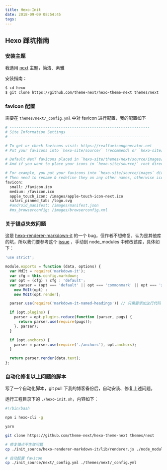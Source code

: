 ```yaml
---
title: Hexo-Init
date: 2018-09-09 08:54:45
tags:
---
```


## Hexo 踩坑指南

### 安装主题

我选用 [next](https://github.com/theme-next/hexo-theme-next) 主题，简洁、素雅

安装指南：

```bash
$ cd hexo
$ git clone https://github.com/theme-next/hexo-theme-next themes/next
```

### favicon 配置

需要在 `themes/next/_config.yml` 中对 favicon 进行配置，我的配置如下

```bash
# ---------------------------------------------------------------
# Site Information Settings
# ---------------------------------------------------------------

# To get or check favicons visit: https://realfavicongenerator.net
# Put your favicons into `hexo-site/source/` (recommend) or `hexo-site/themes/next/source/images/` directory.

# Default NexT favicons placed in `hexo-site/themes/next/source/images/` directory.
# And if you want to place your icons in `hexo-site/source/` root directory, you must remove `/images` prefix from pathes.

# For example, you put your favicons into `hexo-site/source/images` directory.
# Then need to rename & redefine they on any other names, otherwise icons from Next will rewrite your custom icons in Hexo.
favicon:
  small: /favicon.ico
  medium: /favicon.ico
  apple_touch_icon: /images/apple-touch-icon-next.ico
  safari_pinned_tab: /logo.svg
  #android_manifest: /images/manifest.json
  #ms_browserconfig: /images/browserconfig.xml
```

### 关于锚点失效问题

这是 [hexo-renderer-markdown-it](https://github.com/hexojs/hexo-renderer-markdown-it) 的一个 bug，但作者不想修复，认为是其他库的坑，所以我们要参考这个 [issue](https://github.com/hexojs/hexo-renderer-markdown-it/issues/40) ，手动到 node_modules 中修改该库，具体如下：

```js
'use strict';

module.exports = function (data, options) {
  var MdIt = require('markdown-it');
  var cfg = this.config.markdown;
  var opt = (cfg) ? cfg : 'default';
  var parser = (opt === 'default' || opt === 'commonmark' || opt === 'zero') ?
    new MdIt(opt) :
    new MdIt(opt.render);

  parser.use(require('markdown-it-named-headings')) // 只需要添加这行代码

  if (opt.plugins) {
    parser = opt.plugins.reduce(function (parser, pugs) {
      return parser.use(require(pugs));
    }, parser);
  }

  if (opt.anchors) {
    parser = parser.use(require('./anchors'), opt.anchors);
  }

  return parser.render(data.text);
};
```

### 自动化修复以上问题的脚本

写了一个自动化脚本，git pull 下我的博客备份后，自动安装、修复上述问题。

运行工程目录下的 `./hexo-init.sh`，内容如下：

```bash
#!/bin/bash

npm i hexo-cli -g

yarn

git clone https://github.com/theme-next/hexo-theme-next themes/next

# 修复锚点不生效问题
cp ./init_source/hexo-renderer-markdown-it/lib/renderer.js ./node_modules/hexo-renderer-markdown-it/lib/renderer.js

# 自动配置 favicon
cp ./init_source/next/_config.yml ./themes/next/_config.yml
```
